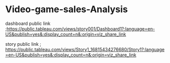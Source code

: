 # Video-game-sales-Analysis
dashboard public link ;https://public.tableau.com/views/story001/Dashboard1?:language=en-US&publish=yes&:display_count=n&:origin=viz_share_link

story public link ; https://public.tableau.com/views/Story1_16815434276680/Story1?:language=en-US&publish=yes&:display_count=n&:origin=viz_share_link


